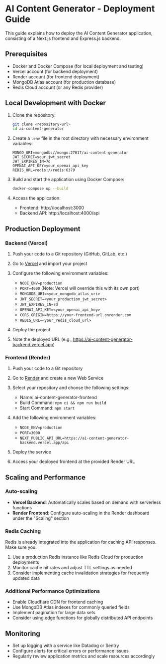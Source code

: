 # AI Content Generator - Deployment Guide

This guide explains how to deploy the AI Content Generator application, consisting of a Next.js frontend and Express.js backend.

## Prerequisites

- Docker and Docker Compose (for local deployment and testing)
- Vercel account (for backend deployment)
- Render account (for frontend deployment)
- MongoDB Atlas account (for production database)
- Redis Cloud account (or any Redis provider)

## Local Development with Docker

1. Clone the repository:
   ```bash
   git clone <repository-url>
   cd ai-content-generator
   ```

2. Create a `.env` file in the root directory with necessary environment variables:
   ```
   MONGO_URI=mongodb://mongo:27017/ai-content-generator
   JWT_SECRET=your_jwt_secret
   JWT_EXPIRES_IN=7d
   OPENAI_API_KEY=your_openai_api_key
   REDIS_URL=redis://redis:6379
   ```

3. Build and start the application using Docker Compose:
   ```bash
   docker-compose up --build
   ```

4. Access the application:
   - Frontend: http://localhost:3000
   - Backend API: http://localhost:4000/api

## Production Deployment

### Backend (Vercel)

1. Push your code to a Git repository (GitHub, GitLab, etc.)

2. Go to [Vercel](https://vercel.com) and import your project

3. Configure the following environment variables:
   - `NODE_ENV=production`
   - `PORT=4000` (Note: Vercel will override this with its own port)
   - `MONGODB_URI=<your_mongodb_atlas_uri>`
   - `JWT_SECRET=<your_production_jwt_secret>`
   - `JWT_EXPIRES_IN=7d`
   - `OPENAI_API_KEY=<your_openai_api_key>`
   - `CORS_ORIGIN=https://your-frontend-url.onrender.com`
   - `REDIS_URL=<your_redis_cloud_url>`

4. Deploy the project

5. Note the deployed URL (e.g., https://ai-content-generator-backend.vercel.app)

### Frontend (Render)

1. Push your code to a Git repository

2. Go to [Render](https://render.com) and create a new Web Service

3. Select your repository and choose the following settings:
   - Name: ai-content-generator-frontend
   - Build Command: `npm ci && npm run build`
   - Start Command: `npm start`

4. Add the following environment variables:
   - `NODE_ENV=production`
   - `PORT=3000`
   - `NEXT_PUBLIC_API_URL=https://ai-content-generator-backend.vercel.app/api`

5. Deploy the service

6. Access your deployed frontend at the provided Render URL

## Scaling and Performance

### Auto-scaling

- **Vercel Backend**: Automatically scales based on demand with serverless functions
- **Render Frontend**: Configure auto-scaling in the Render dashboard under the "Scaling" section

### Redis Caching

Redis is already integrated into the application for caching API responses. Make sure you:

1. Use a production Redis instance like Redis Cloud for production deployments
2. Monitor cache hit rates and adjust TTL settings as needed
3. Consider implementing cache invalidation strategies for frequently updated data

### Additional Performance Optimizations

- Enable Cloudflare CDN for frontend caching
- Use MongoDB Atlas indexes for commonly queried fields
- Implement pagination for large data sets
- Consider using edge functions for globally distributed API endpoints

## Monitoring

- Set up logging with a service like Datadog or Sentry
- Configure alerts for critical errors or performance issues
- Regularly review application metrics and scale resources accordingly 